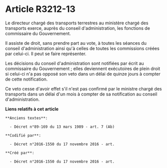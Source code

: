 # Article R3212-13

Le directeur chargé des transports terrestres au ministère chargé des transports exerce, auprès du conseil d'administration,
les fonctions de commissaire du Gouvernement.

Il assiste de droit, sans prendre part au vote, à toutes les séances du conseil d'administration ainsi qu'à celles de toutes
les commissions créées par celui-ci. Il peut se faire représenter.

Les décisions du conseil d'administration sont notifiées par écrit au commissaire du Gouvernement ; elles deviennent
exécutoires de plein droit si celui-ci n'a pas opposé son veto dans un délai de quinze jours à compter de cette notification.

Ce veto cesse d'avoir effet s'il n'est pas confirmé par le ministre chargé des transports dans un délai d'un mois à compter
de sa notification au conseil d'administration.

**Liens relatifs à cet article**

	**Anciens textes**:

	  - Décret n°89-169 du 13 mars 1989 - art. 7 (Ab)

	**Codifié par**:

	  - Décret n°2016-1550 du 17 novembre 2016 - art.

	**Créé par**:

	  - Décret n°2016-1550 du 17 novembre 2016 - art.
